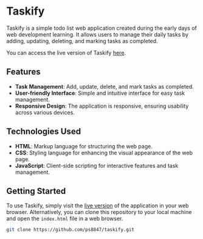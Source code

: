# Taskify

Taskify is a simple todo list web application created during the early days of web development learning. It allows users to manage their daily tasks by adding, updating, deleting, and marking tasks as completed.

You can access the live version of Taskify [here](https://ps8847.github.io/taskify/).

## Features

- **Task Management**: Add, update, delete, and mark tasks as completed.
- **User-friendly Interface**: Simple and intuitive interface for easy task management.
- **Responsive Design**: The application is responsive, ensuring usability across various devices.

## Technologies Used

- **HTML**: Markup language for structuring the web page.
- **CSS**: Styling language for enhancing the visual appearance of the web page.
- **JavaScript**: Client-side scripting for interactive features and task management.

## Getting Started

To use Taskify, simply visit the [live version](https://ps8847.github.io/taskify/) of the application in your web browser. Alternatively, you can clone this repository to your local machine and open the `index.html` file in a web browser.

```bash
git clone https://github.com/ps8847/taskify.git
